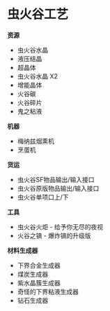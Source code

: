 
# 虫火谷工艺

**资源**
  * 虫火谷水晶
  * 液压结晶
  * 超晶体
  * 虫火谷水晶 X2
  * 增能晶体
  * 火谷碳
  * 火谷碎片
  * 鬼之粘液

**机器**
  * 梅纳兹烟熏机
  * 烹蛋机

**货运**
  * 虫火谷SF物品输出/输入接口
  * 虫火谷原版物品输出/输入接口
  * 虫火谷单项口上/下

**工具**
  * 虫火谷火炬 - 给予你无尽的夜视
  * 火谷之镐 - 爆炸镐的升级版

**材料生成器**
  * 下界合金生成器
  * 煤炭生成器
  * 紫水晶簇生成器
  * 奇怪的下界粘液生成器
  * 钻石生成器
